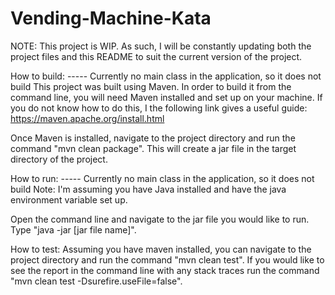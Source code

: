# Vending-Machine-Kata

NOTE: This project is WIP. As such, I will be constantly updating both the project files and this README to suit the current version of the project.


How to build: ----- Currently no main class in the application, so it does not build
This project was built using Maven. In order to build it from the command line, you will need Maven installed and set up on your machine. If you do not know how to do this, I the following link gives a useful guide: https://maven.apache.org/install.html

Once Maven is installed, navigate to the project directory and run the command "mvn clean package". This will create a jar file in the target directory of the project.


How to run: ----- Currently no main class in the application, so it does not build
Note: I'm assuming you have Java installed and have the java environment variable set up.

Open the command line and navigate to the jar file you would like to run. Type "java -jar [jar file name]".


How to test:
Assuming you have maven installed, you can navigate to the project directory and run the command "mvn clean test". If you would like to see the report in the command line with any stack traces run the command "mvn clean test -Dsurefire.useFile=false".
